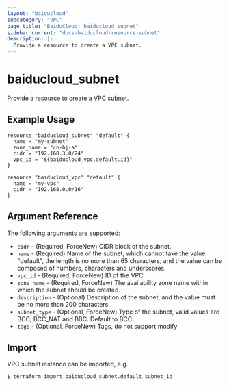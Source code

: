 ```yaml
---
layout: "baiducloud"
subcategory: "VPC"
page_title: "BaiduCloud: baiducloud_subnet"
sidebar_current: "docs-baiducloud-resource-subnet"
description: |-
  Provide a resource to create a VPC subnet.
---
```


# baiducloud_subnet

Provide a resource to create a VPC subnet.

## Example Usage

```hcl
resource "baiducloud_subnet" "default" {
  name = "my-subnet"
  zone_name = "cn-bj-a"
  cidr = "192.168.3.0/24"
  vpc_id = "${baiducloud_vpc.default.id}"
}

resource "baiducloud_vpc" "default" {
  name = "my-vpc"
  cidr = "192.168.0.0/16"
}
```

## Argument Reference

The following arguments are supported:

* `cidr` - (Required, ForceNew) CIDR block of the subnet.
* `name` - (Required) Name of the subnet, which cannot take the value "default", the length is no more than 65 characters, and the value can be composed of numbers, characters and underscores.
* `vpc_id` - (Required, ForceNew) ID of the VPC.
* `zone_name` - (Required, ForceNew) The availability zone name within which the subnet should be created.
* `description` - (Optional) Description of the subnet, and the value must be no more than 200 characters.
* `subnet_type` - (Optional, ForceNew) Type of the subnet, valid values are BCC, BCC_NAT and BBC. Default to BCC.
* `tags` - (Optional, ForceNew) Tags, do not support modify


## Import

VPC subnet instance can be imported, e.g.

```hcl
$ terraform import baiducloud_subnet.default subnet_id
```

